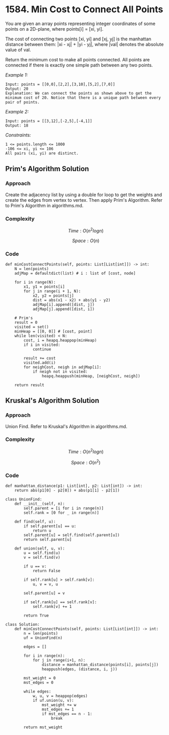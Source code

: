 # 1584. Min Cost to Connect All Points
You are given an array points representing integer coordinates of some points on a 2D-plane, where points[i] = [xi, yi].

The cost of connecting two points [xi, yi] and [xj, yj] is the manhattan distance between them: |xi - xj| + |yi - yj|, where |val| denotes the absolute value of val.

Return the minimum cost to make all points connected. All points are connected if there is exactly one simple path between any two points.

*Example 1:*

```
Input: points = [[0,0],[2,2],[3,10],[5,2],[7,0]]
Output: 20
Explanation: We can connect the points as shown above to get the minimum cost of 20. Notice that there is a unique path between every pair of points.
```

*Example 2:*

```
Input: points = [[3,12],[-2,5],[-4,1]]
Output: 18
```

*Constraints:*

```
1 <= points.length <= 1000
-106 <= xi, yi <= 106
All pairs (xi, yi) are distinct.
```

## Prim's Algorithm Solution

### Approach
Create the adjacency list by using a double for loop to get the weights and create the edges from vertex to vertex. Then apply Prim's Algorithm. Refer to Prim's Algorithm in algorithms.md.

### Complexity
$$Time: O(n^2logn)$$

$$Space: O(n)$$

### Code
```
def minCostConnectPoints(self, points: List[List[int]]) -> int:
    N = len(points)
    adjMap = defaultdict(list) # i : list of [cost, node]
    
    for i in range(N):
        x1, y1 = points[i]
        for j in range(i + 1, N):
            x2, y2 = points[j]
            dist = abs(x1 - x2) + abs(y1 - y2)
            adjMap[i].append([dist, j])
            adjMap[j].append([dist, i])

    # Prim's
    result = 0
    visited = set()
    minHeap = [[0, 0]] # [cost, point]
    while len(visited) < N:
        cost, i = heapq.heappop(minHeap)
        if i in visited:
            continue
        
        result += cost
        visited.add(i)
        for neighCost, neigh in adjMap[i]:
            if neigh not in visited:
                heapq.heappush(minHeap, [neighCost, neigh])

    return result
```

## Kruskal's Algorithm Solution

### Approach
Union Find. Refer to Kruskal's Algorithm in algorithms.md.

### Complexity
$$Time: O(n^2logn)$$

$$Space: O(n^2)$$

### Code
```
def manhattan_distance(p1: List[int], p2: List[int]) -> int:
    return abs(p1[0] - p2[0]) + abs(p1[1] - p2[1])

class UnionFind:
    def __init__(self, n):
        self.parent = [i for i in range(n)]
        self.rank = [0 for _ in range(n)]
        
    def find(self, u):
        if self.parent[u] == u:
            return u
        self.parent[u] = self.find(self.parent[u])
        return self.parent[u]
    
    def union(self, u, v):
        u = self.find(u)
        v = self.find(v)
        
        if u == v:
            return False
        
        if self.rank[u] > self.rank[v]:
            u, v = v, u
            
        self.parent[u] = v
        
        if self.rank[u] == self.rank[v]:
            self.rank[v] += 1
        
        return True

class Solution:
    def minCostConnectPoints(self, points: List[List[int]]) -> int:
        n = len(points)
        uf = UnionFind(n)
        
        edges = []
        
        for i in range(n):
            for j in range(i+1, n):
                distance = manhattan_distance(points[i], points[j])
                heappush(edges, (distance, i, j))
        
        mst_weight = 0
        mst_edges = 0
        
        while edges:
            w, u, v = heappop(edges)
            if uf.union(u, v):
                mst_weight += w
                mst_edges += 1
                if mst_edges == n - 1:
                    break
                    
        return mst_weight
```